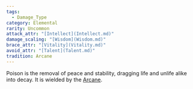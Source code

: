 ```yaml
---  
tags:  
  - Damage_Type  
category: Elemental  
rarity: Uncommon  
attack_attr: "[Intellect](Intellect.md)"  
damage_scaling: "[Wisdom](Wisdom.md)"  
brace_attr: "[Vitality](Vitality.md)"  
avoid_attr: "[Talent](Talent.md)"  
tradition: Arcane  
---  
```

Poison is the removal of peace and stability, dragging life and unlife alike into decay. It is wielded by the [Arcane](./Arcane.md).